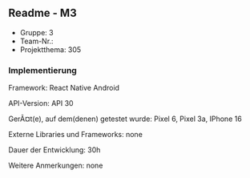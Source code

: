 ## Readme - M3

* Gruppe: 3
* Team-Nr.: 
* Projektthema: 305

### Implementierung

Framework:	React Native Android

API-Version:	API 30

GerÃ¤t(e), auf dem(denen) getestet wurde:
Pixel 6, Pixel 3a, IPhone 16

Externe Libraries und Frameworks:
none

Dauer der Entwicklung:
30h

Weitere Anmerkungen:
none
